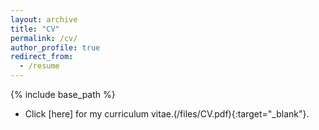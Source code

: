 ```yaml
---
layout: archive
title: "CV"
permalink: /cv/
author_profile: true
redirect_from:
  - /resume
---
```


{% include base_path %}

* Click [here] for my curriculum vitae.(/files/CV.pdf){:target="_blank"}.
